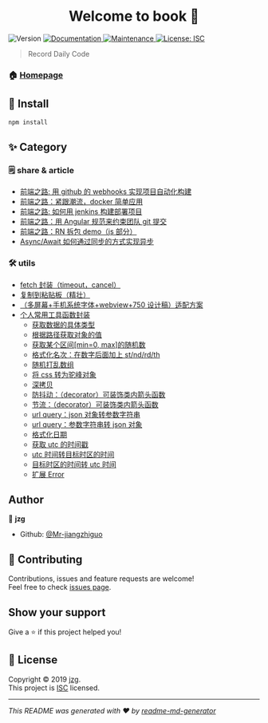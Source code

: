 <h1 align="center">Welcome to book 👋</h1>
<p>
  <img alt="Version" src="https://img.shields.io/npm/v/book.svg">
  <a href="https://github.com/Mr-jiangzhiguo/book#readme">
    <img alt="Documentation" src="https://img.shields.io/badge/documentation-yes-brightgreen.svg" target="_blank" />
  </a>
  <a href="https://github.com/Mr-jiangzhiguo/book/graphs/commit-activity">
    <img alt="Maintenance" src="https://img.shields.io/badge/Maintained%3F-yes-green.svg" target="_blank" />
  </a>
  <a href="https://github.com/Mr-jiangzhiguo/book/blob/master/LICENSE">
    <img alt="License: ISC" src="https://img.shields.io/badge/License-ISC-yellow.svg" target="_blank" />
  </a>
</p>

> Record Daily Code

### 🏠 [Homepage](https://github.com/Mr-jiangzhiguo/book#readme)

## 🚀 Install

```sh
npm install
```

## ✨ Category

### 🗒 share & article

- [前端之路: 用 github 的 webhooks 实现项目自动化构建](https://github.com/Mr-jiangzhiguo/book/blob/master/share/01.webhooks.md)
- [前端之路：紧跟潮流，docker 简单应用](https://github.com/Mr-jiangzhiguo/book/blob/master/share/02.docker.md)
- [前端之路: 如何用 jenkins 构建部署项目](https://github.com/Mr-jiangzhiguo/book/blob/master/share/03.jenkins.md)
- [前端之路：用 Angular 规范来约束团队 git 提交](https://github.com/Mr-jiangzhiguo/book/blob/master/share/04.commitmsg.md)
- [前端之路：RN 拆包 demo（js 部分）](https://github.com/Mr-jiangzhiguo/book/blob/master/share/05.rnBundles.md)
- [Async/Await 如何通过同步的方式实现异步](https://github.com/Mr-jiangzhiguo/book/blob/master/share/06.async_await.md)

### 🛠 utils

- [fetch 封装（timeout，cancel）](https://github.com/Mr-jiangzhiguo/book/blob/master/utils/_fetch.js)
- [复制到粘贴板（精壮）](https://github.com/Mr-jiangzhiguo/book/blob/master/utils/copy2clipboard.js)
- [（多屏幕+手机系统字体+webview+750 设计稿）适配方案](https://github.com/Mr-jiangzhiguo/book/blob/master/utils/rem.js)
- [个人常用工具函数封装](https://github.com/Mr-jiangzhiguo/book/blob/master/utils/index.js)
  - [获取数据的具体类型](https://github.com/Mr-jiangzhiguo/book/blob/master/utils/index.js#L5)
  - [根据路径获取对象的值](https://github.com/Mr-jiangzhiguo/book/blob/master/utils/index.js#L39)
  - [获取某个区间[min=0, max]的随机数](https://github.com/Mr-jiangzhiguo/book/blob/master/utils/index.js#L72)
  - [格式化名次：在数字后面加上 st/nd/rd/th](https://github.com/Mr-jiangzhiguo/book/blob/master/utils/index.js#L86)
  - [随机打乱数组](https://github.com/Mr-jiangzhiguo/book/blob/master/utils/index.js#L108)
  - [将 css 转为驼峰对象](https://github.com/Mr-jiangzhiguo/book/blob/master/utils/index.js#L124)
  - [深拷贝](https://github.com/Mr-jiangzhiguo/book/blob/master/utils/index.js#L167)
  - [防抖动：（decorator）可装饰类内箭头函数](https://github.com/Mr-jiangzhiguo/book/blob/master/utils/index.js#L195)
  - [节流：（decorator）可装饰类内箭头函数](https://github.com/Mr-jiangzhiguo/book/blob/master/utils/index.js#L249)
  - [url query：json 对象转参数字符串](https://github.com/Mr-jiangzhiguo/book/blob/master/utils/index.js#L301)
  - [url query：参数字符串转 json 对象](https://github.com/Mr-jiangzhiguo/book/blob/master/utils/index.js#L321)
  - [格式化日期](https://github.com/Mr-jiangzhiguo/book/blob/master/utils/index.js#L337)
  - [获取 utc 的时间戳](https://github.com/Mr-jiangzhiguo/book/blob/master/utils/index.js#L442)
  - [utc 时间转目标时区的时间](https://github.com/Mr-jiangzhiguo/book/blob/master/utils/index.js#L452)
  - [目标时区的时间转 utc 时间](https://github.com/Mr-jiangzhiguo/book/blob/master/utils/index.js#L465)
  - [扩展 Error](https://github.com/Mr-jiangzhiguo/book/blob/master/utils/index.js#L478)

## Author

👤 **jzg**

- Github: [@Mr-jiangzhiguo](https://github.com/Mr-jiangzhiguo)

## 🤝 Contributing

Contributions, issues and feature requests are welcome!<br />Feel free to check [issues page](https://github.com/Mr-jiangzhiguo/book/issues).

## Show your support

Give a ⭐️ if this project helped you!

## 📝 License

Copyright © 2019 [jzg](https://github.com/Mr-jiangzhiguo).<br />
This project is [ISC](https://github.com/Mr-jiangzhiguo/book/blob/master/LICENSE) licensed.

---

_This README was generated with ❤️ by [readme-md-generator](https://github.com/kefranabg/readme-md-generator)_
